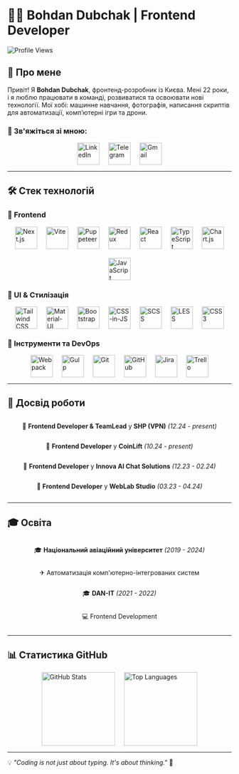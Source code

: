 # 👨‍💻 Bohdan Dubchak | Frontend Developer

![Profile Views](https://komarev.com/ghpvc/?username=codeBerzerk&color=blueviolet)

## 🚀 Про мене

Привіт! Я **Bohdan Dubchak**, фронтенд-розробник із Києва. Мені 22 роки, і я люблю працювати в команді, розвиватися та освоювати нові технології. Мої хобі: машинне навчання, фотографія, написання скриптів для автоматизації, комп’ютерні ігри та дрони.

### 🔗 Зв'яжіться зі мною:
<div style="display: flex; justify-content: center; gap: 20px;">
  <a href="https://www.linkedin.com/in/bohdan-dubchak-0a235b246/">
    <img src="https://media.licdn.com/dms/image/v2/C560BAQHaVYd13rRz3A/company-logo_200_200/company-logo_200_200/0/1638831590218/linkedin_logo?e=1747267200&v=beta&t=Mu_hhWYVT0QFqQVqEV6saeuCLOC31USO-KwKi6nn_XU" alt="LinkedIn" width="50" height="50" />
  </a>
  <a href="https://t.me/BeRZRk">
    <img src="https://cdn.simpleicons.org/telegram/2CA5E0" alt="Telegram" width="50" height="50" />
  </a>
  <a href="mailto:bodik@itcrowd.in.ua">
    <img src="https://cdn.simpleicons.org/gmail/D14836" alt="Gmail" width="50" height="50" />
  </a>
</div>

---

## 🛠 Стек технологій

### 📌 Frontend
<div style="display: flex; justify-content: center; gap: 20px; flex-wrap: wrap;">
  <img src="https://cdn.simpleicons.org/nextdotjs" alt="Next.js" width="50" height="50" />
  <img src="https://cdn.simpleicons.org/vite" alt="Vite" width="50" height="50" />
  <img src="https://cdn.simpleicons.org/puppeteer" alt="Puppeteer" width="50" height="50" />
  <img src="https://cdn.simpleicons.org/redux" alt="Redux" width="50" height="50" />
  <img src="https://cdn.simpleicons.org/react" alt="React" width="50" height="50" />
  <img src="https://cdn.simpleicons.org/typescript" alt="TypeScript" width="50" height="50" />
  <img src="https://www.chartjs.org/img/chartjs-logo.svg" alt="Chart.js" width="50" height="50" />
  <img src="https://cdn.simpleicons.org/javascript" alt="JavaScript" width="50" height="50" />
</div>

### 🎨 UI & Стилізація
<div style="display: flex; justify-content: center; gap: 20px; flex-wrap: wrap;">
  <img src="https://cdn.simpleicons.org/tailwindcss" alt="Tailwind CSS" width="50" height="50" />
  <img src="https://cdn.simpleicons.org/mui" alt="Material-UI" width="50" height="50" />
  <img src="https://cdn.simpleicons.org/bootstrap" alt="Bootstrap" width="50" height="50" />
  <img src="https://cdn.simpleicons.org/styledcomponents" alt="CSS-in-JS" width="50" height="50" />
  <img src="https://cdn.simpleicons.org/sass" alt="SCSS" width="50" height="50" />
  <img src="https://cdn.simpleicons.org/less" alt="LESS" width="50" height="50" />
  <img src="https://cdn.simpleicons.org/css3" alt="CSS3" width="50" height="50" />
</div>

### 🔧 Інструменти та DevOps
<div style="display: flex; justify-content: center; gap: 20px; flex-wrap: wrap;">
  <img src="https://cdn.simpleicons.org/webpack" alt="Webpack" width="50" height="50" />
  <img src="https://cdn.simpleicons.org/gulp" alt="Gulp" width="50" height="50" />
  <img src="https://cdn.simpleicons.org/git" alt="Git" width="50" height="50" />
  <img src="https://cdn.simpleicons.org/github" alt="GitHub" width="50" height="50" />
  <img src="https://cdn.simpleicons.org/jira" alt="Jira" width="50" height="50" />
  <img src="https://cdn.simpleicons.org/trello" alt="Trello" width="50" height="50" />
</div>

---

## 💼 Досвід роботи
<div style="display: flex; flex-direction: column; align-items: center;">
  <p>🚀 <strong>Frontend Developer & TeamLead</strong> у <strong>SHP (VPN)</strong> <em>(12.24 - present)</em></p>
  <p>🚀 <strong>Frontend Developer</strong> у <strong>CoinLift</strong> <em>(10.24 - present)</em></p>
  <p>🚀 <strong>Frontend Developer</strong> у <strong>Innova AI Chat Solutions</strong> <em>(12.23 - 02.24)</em></p>
  <p>🚀 <strong>Frontend Developer</strong> у <strong>WebLab Studio</strong> <em>(03.23 - 04.24)</em></p>
</div>

---

## 🎓 Освіта
<div style="display: flex; flex-direction: column; align-items: center;">
  <p>🎓 <strong>Національний авіаційний університет</strong> <em>(2019 - 2024)</em></p>
  <p>✈ Автоматизація комп'ютерно-інтегрованих систем</p>
  <p>🎓 <strong>DAN-IT</strong> <em>(2021 - 2022)</em></p>
  <p>💻 Frontend Development</p>
</div>

---

## 📊 Статистика GitHub
<div style="display: flex; justify-content: center; gap: 20px;">
  <img src="https://github-readme-stats.vercel.app/api?username=codeBerzerk&show_icons=true&theme=radical" alt="GitHub Stats" height="165"/>
  <img src="https://github-readme-stats.vercel.app/api/top-langs/?username=codeBerzerk&layout=compact&theme=radical" alt="Top Languages" height="165"/>
</div>

---

💡 *"Coding is not just about typing. It's about thinking."* 🚀
